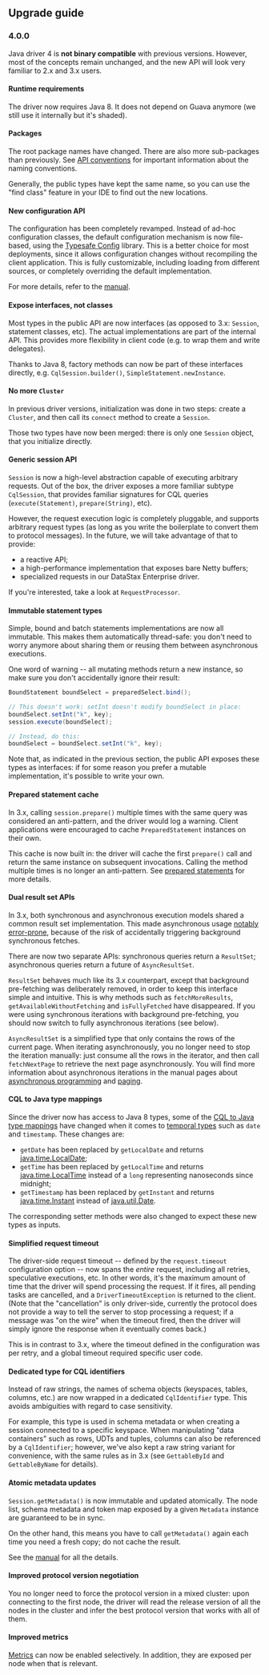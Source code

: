 ## Upgrade guide

### 4.0.0

Java driver 4 is **not binary compatible** with previous versions. However, most of the concepts
remain unchanged, and the new API will look very familiar to 2.x and 3.x users.

#### Runtime requirements

The driver now requires Java 8. It does not depend on Guava anymore (we still use it internally but
it's shaded).

#### Packages

The root package names have changed. There are also more sub-packages than previously. See [API 
conventions] for important information about the naming conventions.
  
Generally, the public types have kept the same name, so you can use the "find class" feature in your
IDE to find out the new locations.

[API conventions]: ../manual/api_conventions

#### New configuration API

The configuration has been completely revamped. Instead of ad-hoc configuration classes, the default
configuration mechanism is now file-based, using the [Typesafe Config] library. This is a better
choice for most deployments, since it allows configuration changes without recompiling the client
application. This is fully customizable, including loading from different sources, or completely
overriding the default implementation.

For more details, refer to the [manual](../manual/core/configuration).

[Typesafe Config]: https://github.com/typesafehub/config

#### Expose interfaces, not classes

Most types in the public API are now interfaces (as opposed to 3.x: `Session`, statement classes, 
etc). The actual implementations are part of the internal API. This provides more flexibility in
client code (e.g. to wrap them and write delegates).

Thanks to Java 8, factory methods can now be part of these interfaces directly, e.g.
`CqlSession.builder()`, `SimpleStatement.newInstance`.

#### No more `Cluster`

In previous driver versions, initialization was done in two steps: create a `Cluster`, and then call
its `connect` method to create a `Session`.

Those two types have now been merged: there is only one `Session` object, that you initialize
directly.

#### Generic session API

`Session` is now a high-level abstraction capable of executing arbitrary requests. Out of the box,
the driver exposes a more familiar subtype `CqlSession`, that provides familiar signatures for CQL
queries (`execute(Statement)`, `prepare(String)`, etc).

However, the request execution logic is completely pluggable, and supports arbitrary request types
(as long as you write the boilerplate to convert them to protocol messages). In the future, we will
take advantage of that to provide:

* a reactive API;
* a high-performance implementation that exposes bare Netty buffers;
* specialized requests in our DataStax Enterprise driver.

If you're interested, take a look at `RequestProcessor`.
 
#### Immutable statement types

Simple, bound and batch statements implementations are now all immutable. This makes them
automatically thread-safe: you don't need to worry anymore about sharing them or reusing them
between asynchronous executions.

One word of warning -- all mutating methods return a new instance, so make sure you don't
accidentally ignore their result:

```java
BoundStatement boundSelect = preparedSelect.bind();

// This doesn't work: setInt doesn't modify boundSelect in place:
boundSelect.setInt("k", key);
session.execute(boundSelect);

// Instead, do this:
boundSelect = boundSelect.setInt("k", key);
```

Note that, as indicated in the previous section, the public API exposes these types as interfaces:
if for some reason you prefer a mutable implementation, it's possible to write your own.

#### Prepared statement cache

In 3.x, calling `session.prepare()` multiple times with the same query was considered an
anti-pattern, and the driver would log a warning. Client applications were encouraged to cache
`PreparedStatement` instances on their own.

This cache is now built in: the driver will cache the first `prepare()` call and return the same
instance on subsequent invocations. Calling the method multiple times is no longer an anti-pattern.
See [prepared statements](../manual/core/statements/prepared/) for more details. 


#### Dual result set APIs

In 3.x, both synchronous and asynchronous execution models shared a common result set
implementation. This made asynchronous usage [notably error-prone][3.x async paging], because of the
risk of accidentally triggering background synchronous fetches.

There are now two separate APIs: synchronous queries return a `ResultSet`; asynchronous queries 
return a future of `AsyncResultSet`.

`ResultSet` behaves much like its 3.x counterpart, except that background pre-fetching was 
deliberately removed, in order to keep this interface simple and intuitive. This is why methods such 
as `fetchMoreResults`, `getAvailableWithoutFetching` and `isFullyFetched` have disappeared. If you 
were using synchronous iterations with background pre-fetching, you should now switch to fully 
asynchronous iterations (see below).

`AsyncResultSet` is a simplified type that only contains the rows of the current page. When 
iterating asynchronously, you no longer need to stop the iteration manually: just consume all the 
rows in the iterator, and then call `fetchNextPage` to retrieve the next page asynchronously. You
will find more information about asynchronous iterations in the manual pages about [asynchronous 
programming][4.x async programming] and [paging][4.x paging].

[3.x async paging]: http://docs.datastax.com/en/developer/java-driver/3.2/manual/async/#async-paging
[4.x async programming]: ../manual/core/async/
[4.x paging]: ../manual/core/paging/

#### CQL to Java type mappings

Since the driver now has access to Java 8 types, some of the [CQL to Java type
mappings] have changed when it comes to [temporal types] such as `date` and
`timestamp`. These changes are:

* `getDate` has been replaced by `getLocalDate` and returns
  [java.time.LocalDate];
* `getTime` has been replaced by `getLocalTime` and returns
  [java.time.LocalTime] instead of a `long` representing nanoseconds since
  midnight;
* `getTimestamp` has been replaced by `getInstant` and returns
  [java.time.Instant] instead of [java.util.Date].

The corresponding setter methods were also changed to expect these new types
as inputs.

[CQL to Java type mappings]: ../manual/core#cql-to-java-type-mapping
[temporal types]: ../manual/core/temporal_types
[java.time.LocalDate]: https://docs.oracle.com/javase/8/docs/api/java/time/LocalDate.html
[java.time.LocalTime]: https://docs.oracle.com/javase/8/docs/api/java/time/LocalTime.html
[java.time.Instant]: https://docs.oracle.com/javase/8/docs/api/java/time/Instant.html
[java.util.Date]: https://docs.oracle.com/javase/8/docs/api/java/util/Date.html

#### Simplified request timeout

The driver-side request timeout -- defined by the `request.timeout` configuration option -- now
spans the <em>entire</em> request, including all retries, speculative executions, etc. In other
words, it's the maximum amount of time that the driver will spend processing the request. If it
fires, all pending tasks are cancelled, and a `DriverTimeoutException` is returned to the client.
(Note that the "cancellation" is only driver-side, currently the protocol does not provide a way to
tell the server to stop processing a request; if a message was "on the wire" when the timeout fired,
then the driver will simply ignore the response when it eventually comes back.)
 
This is in contrast to 3.x, where the timeout defined in the configuration was per retry, and a 
global timeout required specific user code.

#### Dedicated type for CQL identifiers

Instead of raw strings, the names of schema objects (keyspaces, tables, columns, etc.) are now 
wrapped in a dedicated `CqlIdentifier` type. This avoids ambiguities with regard to case
sensitivity.

For example, this type is used in schema metadata or when creating a session connected to a specific
keyspace. When manipulating "data containers" such as rows, UDTs and tuples, columns can also be
referenced by a `CqlIdentifier`; however, we've also kept a raw string variant for convenience, with
the same rules as in 3.x (see `GettableById` and `GettableByName` for details).

#### Atomic metadata updates

`Session.getMetadata()` is now immutable and updated atomically. The node list, schema metadata and
token map exposed by a given `Metadata` instance are guaranteed to be in sync.

On the other hand, this means you have to call `getMetadata()` again each time you need a fresh
copy; do not cache the result.

See the [manual](../manual/core/metadata/) for all the details.

#### Improved protocol version negotiation

You no longer need to force the protocol version in a mixed cluster: upon connecting to the first
node, the driver will read the release version of all the nodes in the cluster and infer the best
protocol version that works with all of them.

#### Improved metrics

[Metrics](../manual/core/metrics/) can now be enabled selectively. In addition, they are exposed per
node when that is relevant.